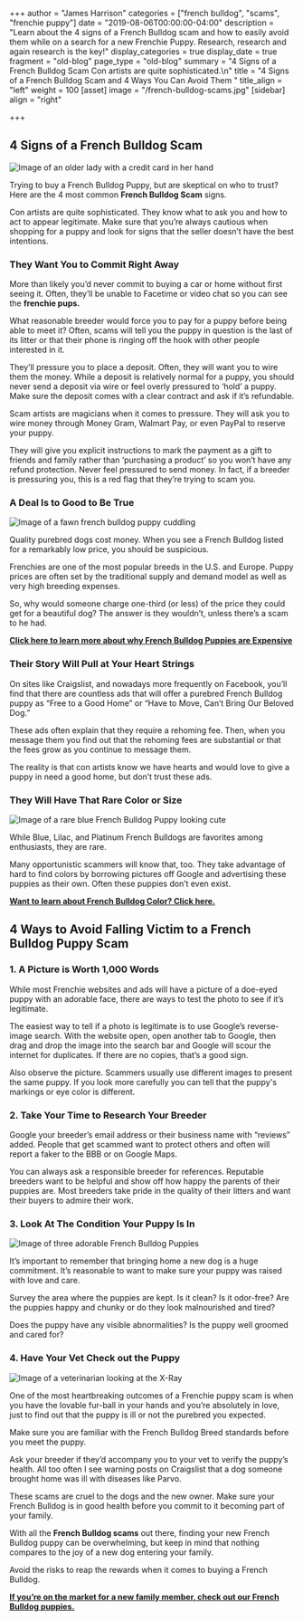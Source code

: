 +++
author = "James Harrison"
categories = ["french bulldog", "scams", "frenchie puppy"]
date = "2019-08-06T00:00:00-04:00"
description = "Learn about the 4 signs of a French Bulldog scam and how to easily avoid them while on a search for a new Frenchie Puppy. Research, research and again research is the key!"
display_categories = true
display_date = true
fragment = "old-blog"
page_type = "old-blog"
summary = "4 Signs of a French Bulldog Scam Con artists are quite sophisticated.\n"
title = "4 Signs of a French Bulldog Scam and 4 Ways You Can Avoid Them "
title_align = "left"
weight = 100
[asset]
image = "/french-bulldog-scams.jpg"
[sidebar]
align = "right"

+++
## 4 Signs of a French Bulldog Scam

![Image of an older lady with a credit card in her hand](/images/frenchbulldoggrandma2.jpg "older-lady-with-a-credit-card")

Trying to buy a French Bulldog Puppy, but are skeptical on who to trust? Here are the 4 most common **French Bulldog Scam** signs.

Con artists are quite sophisticated. They know what to ask you and how to act to appear legitimate. Make sure that you’re always cautious when shopping for a puppy and look for signs that the seller doesn’t have the best intentions.

### They Want You to Commit Right Away

More than likely you’d never commit to buying a car or home without first seeing it. Often, they’ll be unable to Facetime or video chat so you can see the  **frenchie pups.**

What reasonable breeder would force you to pay for a puppy before being able to meet it? Often, scams will tell you the puppy in question is the last of its litter or that their phone is ringing off the hook with other people interested in it.

They’ll pressure you to place a deposit. Often, they will want you to wire them the money. While a deposit is relatively normal for a puppy, you should never send a deposit via wire or feel overly pressured to ‘hold’ a puppy. Make sure the deposit comes with a clear contract and ask if it’s refundable.

Scam artists are magicians when it comes to pressure. They will ask you to wire money through Money Gram, Walmart Pay, or even PayPal to reserve your puppy.

They will give you explicit instructions to mark the payment as a gift to friends and family rather than ‘purchasing a product’ so you won’t have any refund protection. Never feel pressured to send money. In fact, if a breeder is pressuring you, this is a red flag that they’re trying to scam you.

### A Deal Is to Good to Be True

![Image of a fawn french bulldog puppy cuddling](/images/frenchbulldogscams.jpg "fawn-french-bulldog-puppy")

Quality purebred dogs cost money. When you see a French Bulldog listed for a remarkably low price, you should be suspicious.

Frenchies are one of the most popular breeds in the U.S. and Europe. Puppy prices are often set by the traditional supply and demand model as well as very high breeding expenses.

So, why would someone charge one-third (or less) of the price they could get for a beautiful dog? The answer is they wouldn’t, unless there’s a scam to he had.

[**Click here to learn more about why French Bulldog Puppies are Expensive**](https://ethicalfrenchie.com/blog/why-french-bulldogs-are-expensive-before-adoption/ "Why are French Bulldogs Expensive")

### Their Story Will Pull at Your Heart Strings

On sites like Craigslist, and nowadays more frequently on Facebook, you’ll find that there are countless ads that will offer a purebred French Bulldog puppy as “Free to a Good Home” or “Have to Move, Can’t Bring Our Beloved Dog.”

These ads often explain that they require a rehoming fee. Then, when you message them you find out that the rehoming fees are substantial or that the fees grow as you continue to message them.

The reality is that con artists know we have hearts and would love to give a puppy in need a good home, but don’t trust these ads.

### They Will Have That Rare Color or Size

![Image of a rare blue French Bulldog Puppy looking cute](/images/blue-frenchie.jpg "rare-blue-french-bulldog-puppy")

While Blue, Lilac, and Platinum French Bulldogs are favorites among enthusiasts, they are rare.

Many opportunistic scammers will know that, too. They take advantage of hard to find colors by borrowing pictures off Google and advertising these puppies as their own. Often these puppies don’t even exist.

[**Want to learn about French Bulldog Color? Click here.**](https://ethicalfrenchie.com/blog/french-bulldog-colors-explained/ "French Bulldog Colors")

## 4 Ways to Avoid Falling Victim to a French Bulldog Puppy Scam

### 1. A Picture is Worth 1,000 Words

While most Frenchie websites and ads will have a picture of a doe-eyed puppy with an adorable face, there are ways to test the photo to see if it’s legitimate.

The easiest way to tell if a photo is legitimate is to use Google’s reverse-image search. With the website open, open another tab to Google, then drag and drop the image into the search bar and Google will scour the internet for duplicates. If there are no copies, that’s a good sign.

Also observe the picture. Scammers usually use different images to present the same puppy. If you look more carefully you can tell that the puppy's markings or eye color is different.

### 2. Take Your Time to Research Your Breeder

Google your breeder’s email address or their business name with “reviews” added. People that get scammed want to protect others and often will report a faker to the BBB or on Google Maps.

You can always ask a responsible breeder for references. Reputable breeders want to be helpful and show off how happy the parents of their puppies are. Most breeders take pride in the quality of their litters and want their buyers to admire their work.

### 3. Look At The Condition Your Puppy Is In

![Image of three adorable French Bulldog Puppies](/images/French-bulldog-puppies.jpg "french-bulldog-puppies")

It’s important to remember that bringing home a new dog is a huge commitment. It’s reasonable to want to make sure your puppy was raised with love and care.

Survey the area where the puppies are kept. Is it clean? Is it odor-free? Are the puppies happy and chunky or do they look malnourished and tired?

Does the puppy have any visible abnormalities? Is the puppy well groomed and cared for?

### 4. Have Your Vet Check out the Puppy

![Image of a veterinarian looking at the X-Ray](/images/vet.jpg "vet-looking-at-x-ray")

One of the most heartbreaking outcomes of a Frenchie puppy scam is when you have the lovable fur-ball in your hands and you’re absolutely in love, just to find out that the puppy is ill or not the purebred you expected.

Make sure you are familiar with the French Bulldog Breed standards before you meet the puppy.

Ask your breeder if they’d accompany you to your vet to verify the puppy’s health. All too often I see warning posts on Craigslist that a dog someone brought home was ill with diseases like Parvo.

These scams are cruel to the dogs and the new owner. Make sure your French Bulldog is in good health before you commit to it becoming part of your family.

With all the  **French Bulldog scams** out there, finding your new French Bulldog puppy can be overwhelming, but keep in mind that nothing compares to the joy of a new dog entering your family.

Avoid the risks to reap the rewards when it comes to buying a French Bulldog.

[**If you’re on the market for a new family member, check out our French Bulldog puppies.**](https://ethicalfrenchie.com/puppies/ "French Bulldog Puppies")